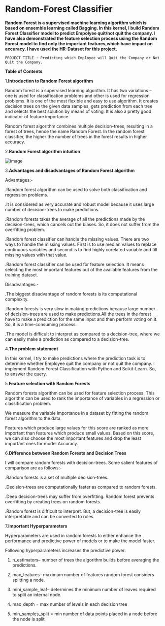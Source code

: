 # Random-Forest Classifier
**Random Forest is a supervised machine learning algorithm which is based on ensemble learning called Bagging. In this kernel, I build Random Forest Classifier model to predict Empolyee quit/not quit the company. I have also demonstrated the feature selection process using the Random Forest model to find only the important features,which have impact on accuracy. I have used the HR-Dataset for this project.**
    
    PROJECT TITLE : Predicting which Employee will Quit the Company or Not Quit the Company.

__Table of Contents__

1.__Introduction to Random Forest algorithm__

Random forest is a supervised learning algorithm. It has two variations – one is used for classification problems and other is used for regression problems. It is one of the most flexible and easy to use algorithm. It creates decision trees on the given data samples, gets prediction from each tree and selects the best solution by means of voting. It is also a pretty good indicator of feature importance.

Random forest algorithm combines multiple decision-trees, resulting in a forest of trees, hence the name Random Forest. In the random forest classifier, the higher the number of trees in the forest results in higher accuracy.

2.__Random Forest algorithm intuition__

![image](https://user-images.githubusercontent.com/89013703/179548393-5db87644-c5de-45ca-9326-c07290b6ffe3.png)

3.__Advantages and disadvantages of Random Forest algorithm__

Advantages:-

.Random forest algorithm can be used to solve both classification and regression problems.

.It is considered as very accurate and robust model because it uses large number of decision-trees to make predictions.

.Random forests takes the average of all the predictions made by the decision-trees, which cancels out the biases. So, it does not suffer from the overfitting problem.

.Random forest classifier can handle the missing values. There are two ways to handle the missing values. First is to use median values to replace continuous variables and second is to find highly corelated variable and fill missing values with that value.

.Random forest classifier can be used for feature selection. It means selecting the most important features out of the available features from the training dataset.

Disadvantages:-

.The biggest disadvantage of random forests is its computational complexity.

.Random forests is very slow in making predictions because large number of decision-trees are used to make predictions.All the trees in the forest have to make a prediction for the same input and then perform voting on it. So, it is a time-consuming process.

.The model is difficult to interpret as compared to a decision-tree, where we can easily make a prediction as compared to a decision-tree.

4.__The problem statement__

In this kernel, I try to make predictions where the prediction task is to determine whether Employee quit the company or not quit the company. I implement Random Forest Classification with Python and Scikit-Learn. So, to answer the query.


5.__Feature selection with Random Forests__

Random forests algorithm can be used for feature selection process. This algorithm can be used to rank the importance of variables in a regression or classification problem.

We measure the variable importance in a dataset by fitting the random forest algorithm to the data.

Features which produce large values for this score are ranked as more important than features which produce small values. Based on this score, we can also choose the most important features and drop the least important ones for model Accuracy.

6.__Difference between Random Forests and Decision Trees__

I will compare random forests with decision-trees. Some salient features of comparison are as follows:-

.Random forests is a set of multiple decision-trees.

.Decision-trees are computationally faster as compared to random forests.

.Deep decision-trees may suffer from overfitting. Random forest prevents overfitting by creating trees on random forests.

.Random forest is difficult to interpret. But, a decision-tree is easily interpretable and can be converted to rules.


7.__Important Hyperparameters__

Hyperparameters are used in random forests to either enhance the performance and predictive power of models or to make the model faster.

Following hyperparameters increases the predictive power:

1. n_estimators– number of trees the algorithm builds before averaging the predictions.

2. max_features– maximum number of features random forest considers splitting a node.

3. mini_sample_leaf– determines the minimum number of leaves required to split an internal node.

4. max_depth = max number of levels in each decision tree

5. min_samples_split = min number of data points placed in a node before the node is split













